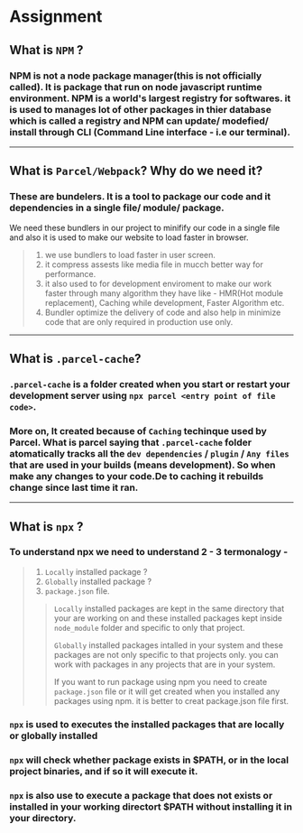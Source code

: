# Assignment

## What is `NPM` ?

### NPM is not a node package manager(this is not officially called). It is package that run on node javascript runtime environment. NPM is a world's largest registry for softwares. it is used to manages lot of other packages in thier database which is called a registry and NPM can update/ modefied/ install through CLI (Command Line interface - i.e our terminal).
---

##  What is `Parcel/Webpack`? Why do we need it?
### These are bundelers. It is a tool to package our code and it dependencies in a single file/ module/ package.
We need these bundlers in our project to minifify our code in a single file and also it is used to make our website to load faster in browser.
>1. we use bundlers to load faster in user screen.
>2. it compress assests like media file in mucch better way for performance.
>3. it also used to for development enviroment to make our work faster through many algorithm they have like - HMR(Hot module replacement), Caching while development, Faster Algorithm etc.
>4. Bundler optimize the delivery of code and also help in minimize code that are only required in production use only. 
---
## What is `.parcel-cache`?
### `.parcel-cache` is a folder created  when you start or restart your development server using `npx parcel <entry point of file code>`.
### More on, It created because of `Caching` techinque used by Parcel. What is parcel saying that `.parcel-cache` folder atomatically tracks all the `dev dependencies` / `plugin` / `Any files` that are used in your builds (means development). So when make any changes to your code.De to caching it rebuilds change since last time it ran.
---
## What is `npx` ?
### To understand npx we need to understand 2 - 3 termonalogy - 
>1. `Locally` installed package ?
>2. `Globally` installed package ?
>3. `package.json` file.
  >> `Locally` installed packages are kept in the same directory that your are working on and these installed packages kept inside `node_module` folder and specific to only that project.
  >>
  >> `Globally` installed packages intalled in your system and these packages are not only specific to that projects only. you can work with packages in any projects that are in your system.
  >>
  >> If you want to run package using npm you need to create `package.json` file or it will get created when you installed any packages using npm. it is better to creat package.json file first.
### `npx` is used to executes the installed packages that are locally or globally installed
### `npx` will check whether package exists in $PATH, or in the local project binaries, and if so it will execute it.
### `npx` is also use to execute a package that does not exists or installed in your working directort $PATH without installing it in your directory.
